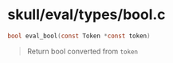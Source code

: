# skull/eval/types/bool.c

```c
bool eval_bool(const Token *const token)
```

> Return bool converted from `token`

